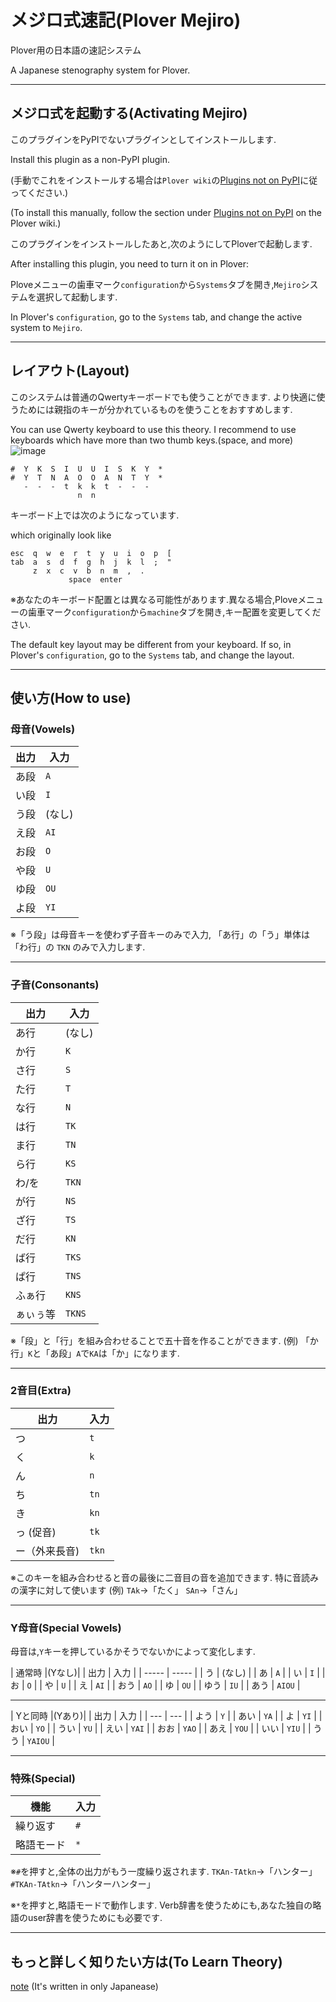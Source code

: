 # メジロ式速記(Plover Mejiro)

Plover用の日本語の速記システム

A Japanese stenography system for Plover.

---
## メジロ式を起動する(Activating Mejiro)

このプラグインをPyPIでないプラグインとしてインストールします.

Install this plugin as a non-PyPI plugin.

(手動でこれをインストールする場合は``Plover wiki``の[Plugins not on PyPI](https://plover.wiki/index.php/Plugins#Plugins_not_on_PyPI)に従ってください.)

(To install this manually, follow the section under [Plugins not on PyPI](https://plover.wiki/index.php/Plugins#Plugins_not_on_PyPI) on the Plover wiki.)

このプラグインをインストールしたあと,次のようにしてPloverで起動します.

After installing this plugin, you need to turn it on in Plover:

Ploveメニューの歯車マーク``configuration``から``Systems``タブを開き,``Mejiro``システムを選択して起動します.

In Plover's ``configuration``, go to the ``Systems`` tab, and change the active system to ``Mejiro``.

---
## レイアウト(Layout)
このシステムは普通のQwertyキーボードでも使うことができます.
  より快適に使うためには親指のキーが分かれているものを使うことをおすすめします.

You can use Qwerty keyboard to use this theory.
  I recommend to use keyboards which have more than two thumb keys.(space, and more)
![image](https://github.com/user-attachments/assets/8f78564c-b86d-4b81-91cd-e9d8f7063da9)
```
#  Y  K  S  I  U  U  I  S  K  Y  *
#  Y  T  N  A  O  O  A  N  T  Y  *
   -  -  -  t  k  k  t  -  -  -
               n  n             
```
キーボード上では次のようになっています.

which originally look like
```
esc  q  w  e  r  t  y  u  i  o  p  [
tab  a  s  d  f  g  h  j  k  l  ;  "
     z  x  c  v  b  n  m  ,  .  
             space  enter   
```
※あなたのキーボード配置とは異なる可能性があります.異なる場合,Ploveメニューの歯車マーク``configuration``から``machine``タブを開き,キー配置を変更してください.

The default key layout may be different from your keyboard. If so, in Plover's ``configuration``, go to the ``Systems`` tab, and change the layout.

---
## 使い方(How to use)

### 母音(Vowels)

| 出力  | 入力    |
| --- | ----- |
| あ段   | `A`   |
| い段   | `I`   |
| う段   | (なし)  |
| え段   | `AI`  |
| お段   | `O`   |
| や段   | `U`  |
| ゆ段   | `OU` |
| よ段   | `YI`  |

※「う段」は母音キーを使わず子音キーのみで入力,
  「あ行」の「う」単体は「わ行」の `TKN` のみで入力します.

---

### 子音(Consonants)

| 出力     | 入力    |
| ------ | ----- |
| あ行     | (なし)  |
| か行     | `K`   |
| さ行     | `S`   |
| た行     | `T`   |
| な行     | `N`  |
| は行     | `TK`   |
| ま行     | `TN`   |
| ら行     | `KS`   |
| わ/を    | `TKN`   |
| が行     | `NS`  |
| ざ行     | `TS` |
| だ行     | `KN`  |
| ば行     | `TKS` |
| ぱ行     | `TNS` |
| ふぁ行     | `KNS` |
| ぁぃぅ等    | `TKNS` |

※「段」と「行」を組み合わせることで五十音を作ることができます.
  (例)
  「か行」`K`と「あ段」`A`で`KA`は「か」になります.

---

### 2音目(Extra)

| 出力      | 入力   |
| ------- | ---- |
| つ       | `t`  |
| く       | `k`  |
| ん       | `n`  |
| ち       | `tn` |
| き       | `kn` |
| っ (促音)  | `tk` |
| ー（外来長音)| `tkn` |

※このキーを組み合わせると音の最後に二音目の音を追加できます.
  特に音読みの漢字に対して使います
  (例)
  `TAk`→「たく」
  `SAn`→「さん」

---

### Y母音(Special Vowels)

母音は,`Y`キーを押しているかそうでないかによって変化します.

| 通常時 |(Yなし)|
|  出力  |  入力  |
| ----- | ----- |
| う   | (なし)  |
| あ   | `A`   |
| い   | `I`   |
| お   | `O`   |
| や   | `U`  |
| え   | `AI`  |
| おう  | `AO`  |
| ゆ   | `OU` |
| ゆう  | `IU`  |
| あう  | `AIOU` |

---

| Yと同時 |(Yあり)|
|  出力  |  入力  |
|  ---  |  ---  |
| よう  | `Y` |
| あい  | `YA` |
| よ   | `YI` |
| おい  | `YO` |
| うい  | `YU` |
| えい  | `YAI` |
| おお  | `YAO` |
| あえ  | `YOU` |
| いい  | `YIU` |
| うう  | `YAIOU` |

---

### 特殊(Special)

| 機能 | 入力  |
| --- | --- |
| 繰り返す | `#` |
| 略語モード | `*` |

※`#`を押すと,全体の出力がもう一度繰り返されます.
  `TKAn-TAtkn`→「ハンター」
  `#TKAn-TAtkn`→「ハンターハンター」

※`*`を押すと,略語モードで動作します.
  Verb辞書を使うためにも,あなた独自の略語のuser辞書を使うためにも必要です.

---

## もっと詳しく知りたい方は(To Learn Theory)

[note](https://note.com/jeebis_keyboard/n/ndb99792d80e9)
  (It's written in only Japanease)
